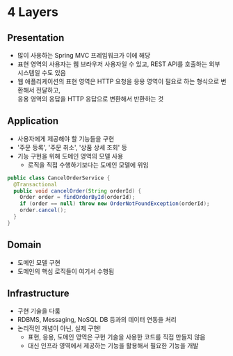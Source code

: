 # 4 Layers

## Presentation

- 많이 사용하는 Spring MVC 프레임워크가 이에 해당
- 표현 영역의 사용자는 웹 브라우저 사용자일 수 있고, REST API를 호출하는 외부 시스템일 수도 있음
- 웹 애플리케이션의 표현 영역은 HTTP 요청을 응용 영역이 필요로 하는 형식으로 변환해서 전달하고,<br>응용 영역의 응답을 HTTP 응답으로 변환해서 반환하는 것

## Application

- 사용자에게 제공해야 할 기능들을 구현
- '주문 등록', '주문 취소', '상품 상세 조회' 등
- 기능 구현을 위해 도메인 영역의 모델 사용
  - 로직을 직접 수행하기보다는 도메인 모델에 위임

```java
public class CancelOrderService {
  @Transactional
  public void cancelOrder(String orderId) {
    Order order = findOrderById(orderId);
    if (order == null) throw new OrderNotFoundException(orderId);
    order.cancel();
  }
}
```

## Domain

- 도메인 모델 구현
- 도메인의 핵심 로직들이 여기서 수행됨

## Infrastructure

- 구현 기술을 다룸
- RDBMS, Messaging, NoSQL DB 등과의 데이터 연동을 처리
- 논리적인 개념이 아닌, 실제 구현!
  - 표현, 응용, 도메인 영역은 구현 기술을 사용한 코드를 직접 만들지 않음
  - 대신 인프라 영역에서 제공하는 기능을 활용해서 필요한 기능을 개발
